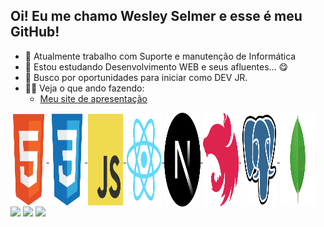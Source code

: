 ## Oi! Eu me chamo Wesley Selmer e esse é meu GitHub!

- 🔭 Atualmente trabalho com Suporte e manutenção de Informática
- 🌱 Estou estudando Desenvolvimento WEB e seus afluentes... 😋
- 👯 Busco por oportunidades para iniciar como DEV JR.
- 👨‍🔬 Veja o que ando fazendo:
  - <a href="https://portfolio-wesleyselmer.vercel.app/" target="_blank"> Meu site de apresentação    
<div style="display: inline_block; height: auto;">
  <img align="center" alt="HTML" height="150" width="57.6" src="https://raw.githubusercontent.com/devicons/devicon/master/icons/html5/html5-original.svg">
  <img align="center" alt="CSS" height="150" width="57.6" src="https://raw.githubusercontent.com/devicons/devicon/master/icons/css3/css3-original.svg">
  <img align="center" alt="Js" height="150" width="57.6" src="https://raw.githubusercontent.com/devicons/devicon/master/icons/javascript/javascript-original.svg"> 
  <img align="center" alt="React" height="150" width="57.6" src="https://raw.githubusercontent.com/devicons/devicon/master/icons/react/react-original.svg" />
  <img align="center" alt="Next" height="150" width="57.6" src="https://raw.githubusercontent.com/devicons/devicon/master/icons/nextjs/nextjs-original.svg" />
  <img align="center" alt="NestJS" height="150" width="57.6" src="https://raw.githubusercontent.com/devicons/devicon/master/icons/nestjs/nestjs-original.svg">
  <img align="center" alt="PostGreSQL" height="150" width="57.6"  src="https://raw.githubusercontent.com/devicons/devicon/master/icons/postgresql/postgresql-original.svg">
  <img align="center" alt="MongoDB" height="150" width="57.6" src="https://raw.githubusercontent.com/devicons/devicon/master/icons/mongodb/mongodb-original.svg">
</div>
<div> 
  <a href="https://instagram.com/wesleyselmer" target="_blank"><img src="https://img.shields.io/badge/-Instagram-%23E4405F?style=for-the-badge&logo=instagram&logoColor=white" target="_blank"></a> 
  <a href = "mailto:wesleyselmer@gmail.com"><img src="https://img.shields.io/badge/-Gmail-%23333?style=for-the-badge&logo=gmail&logoColor=white" target="_blank"></a>
  <a href="https://www.linkedin.com/in/wesley-selmer-9ab6151ab/" target="_blank"><img src="https://img.shields.io/badge/-LinkedIn-%230077B5?style=for-the-badge&logo=linkedin&logoColor=white" target="_blank"></a> 
</div>
